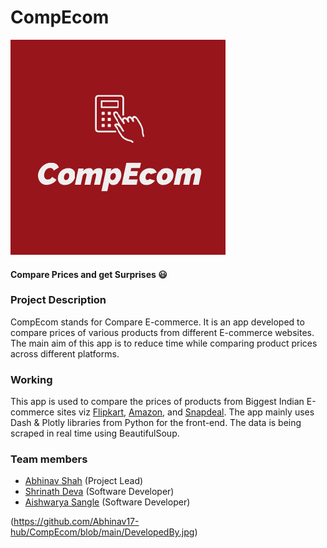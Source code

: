 # CompEcom
![Header](https://github.com/Abhinav17-hub/CompEcom/blob/main/CompEcom1.png)

#### Compare Prices and get Surprises :smiley:

### Project Description 
CompEcom stands for Compare E-commerce. 
It is an app developed to compare prices of various products from different E-commerce websites. 
The main aim of this app is to reduce time while comparing product prices across different platforms. 

### Working
This app is used to compare the prices of products from Biggest Indian E-commerce sites viz [Flipkart](https://www.flipkart.com/), [Amazon](https://www.amazon.in/), and  [Snapdeal](https://www.snapdeal.com/).
The app mainly uses Dash & Plotly libraries from Python for the front-end. The data is being scraped in real time using BeautifulSoup. 


### Team members
* [Abhinav Shah](https://github.com/Abhinav17-hub) (Project Lead)
* [Shrinath Deva](https://github.com/shrii06) (Software Developer)
* [Aishwarya Sangle](https://github.com/AishwaryaS05) (Software Developer)

(https://github.com/Abhinav17-hub/CompEcom/blob/main/DevelopedBy.jpg)
